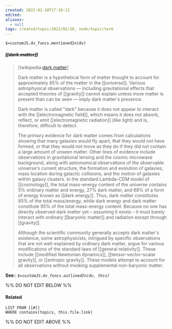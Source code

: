 ```yaml
---
created: 2022-02-10T17:10:12 
edited: 
aliases:
  - null
tags: created/topic/2022/02/10, node/topic/term
---
```

`$=customJS.dv_funcs.mentionedIn(dv)`

##### <s class="topic-title">[[dark matter]]</s>

> [!wikipedia:[dark matter](https://en.wikipedia.org/wiki/Dark%20matter)]
> 
> Dark matter is a hypothetical form of matter thought to account for approximately 85% of the matter in the [[universe]]. Various astrophysical observations — including gravitational effects that accepted theories of [[gravity]] cannot explain unless more matter is present than can be seen — imply dark matter's presence.
> 
> Dark matter is called "dark" because it does not appear to interact with the [[electromagnetic field]], which means it does not absorb, reflect, or emit [[electromagnetic radiation]] (like light) and is, therefore, difficult to detect. 
> 
> The primary evidence for dark matter comes from calculations showing that many galaxies would fly apart, that they would not have formed, or that they would not move as they do if they did not contain a large amount of unseen matter. Other lines of evidence include observations in gravitational lensing and the cosmic microwave background, along with astronomical observations of the observable universe's current structure, the formation and evolution of galaxies, mass location during galactic collisions, and the motion of galaxies within galaxy clusters. In the standard Lambda-CDM model of [[cosmology]], the total mass-energy content of the universe contains 5% ordinary matter and energy, 27% dark matter, and 68% of a form of energy known as [[dark energy]]. Thus, dark matter constitutes 85% of the total mass/energy, while dark energy and dark matter constitute 95% of the total mass-energy content. Because no one has directly observed dark matter yet – assuming it exists – it must barely interact with ordinary [[baryonic matter]] and radiation except through [[gravity]]. 
> 
> Although the scientific community generally accepts dark matter's existence, some astrophysicists, intrigued by specific observations that are not well-explained by ordinary dark matter, argue for various modifications of the standard laws of [[general relativity]]. These include [[modified Newtonian dynamics]], [[tensor–vector–scalar gravity]], or [[entropic gravity]]. These models attempt to account for all observations without invoking supplemental non-baryonic matter.
>


**See**::
*`$=customJS.dv_funcs.outlinedIn(dv, this)`*

%% DO NOT EDIT BELOW %%

#### Related 

```dataview
LIST FROM [[#]]
WHERE contains(topics, this.file.link)
```
%% DO NOT EDIT ABOVE %%
